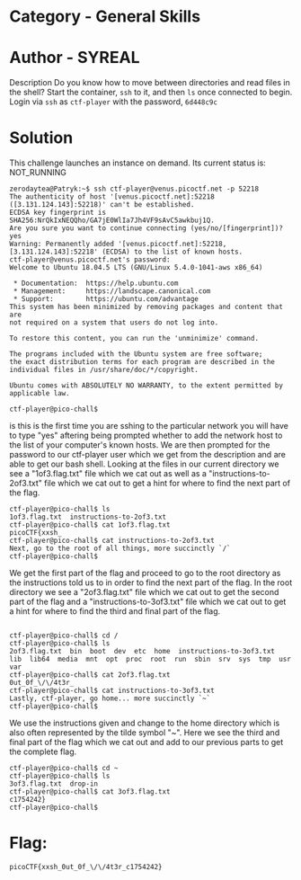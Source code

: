 # Category - General Skills
# Author - SYREAL
Description
Do you know how to move between directories and read files in the shell? Start the container, `ssh` to it, and then `ls` once connected to begin. Login via `ssh` as `ctf-player` with the password, `6d448c9c`


# Solution 
This challenge launches an instance on demand.
Its current status is: NOT_RUNNING


```
zerodaytea@Patryk:~$ ssh ctf-player@venus.picoctf.net -p 52218
The authenticity of host '[venus.picoctf.net]:52218 ([3.131.124.143]:52218)' can't be established.
ECDSA key fingerprint is SHA256:NrQkIxNEQQho/GA7jE0WlIa7Jh4VF9sAvC5awkbuj1Q.
Are you sure you want to continue connecting (yes/no/[fingerprint])? yes
Warning: Permanently added '[venus.picoctf.net]:52218,[3.131.124.143]:52218' (ECDSA) to the list of known hosts.
ctf-player@venus.picoctf.net's password:
Welcome to Ubuntu 18.04.5 LTS (GNU/Linux 5.4.0-1041-aws x86_64)

 * Documentation:  https://help.ubuntu.com
 * Management:     https://landscape.canonical.com
 * Support:        https://ubuntu.com/advantage
This system has been minimized by removing packages and content that are
not required on a system that users do not log into.

To restore this content, you can run the 'unminimize' command.

The programs included with the Ubuntu system are free software;
the exact distribution terms for each program are described in the
individual files in /usr/share/doc/*/copyright.

Ubuntu comes with ABSOLUTELY NO WARRANTY, to the extent permitted by
applicable law.

ctf-player@pico-chall$
```


is this is the first time you are sshing to the particular network you will have to type "yes" aftering being prompted whether to add the network host to the list of your computer's known hosts. We are then prompted for the password to our ctf-player user which we get from the description and are able to get our bash shell. Looking at the files in our current directory we see a "1of3.flag.txt" file which we cat out as well as a "instructions-to-2of3.txt" file which we cat out to get a hint for where to find the next part of the flag.

```
ctf-player@pico-chall$ ls
1of3.flag.txt  instructions-to-2of3.txt
ctf-player@pico-chall$ cat 1of3.flag.txt
picoCTF{xxsh_
ctf-player@pico-chall$ cat instructions-to-2of3.txt
Next, go to the root of all things, more succinctly `/`
ctf-player@pico-chall$
```

We get the first part of the flag and proceed to go to the root directory as the instructions told us to in order to find the next part of the flag. In the root directory we see a "2of3.flag.txt" file which we cat out to get the second part of the flag and a "instructions-to-3of3.txt" file which we cat out to get a hint for where to find the third and final part of the flag.


```

ctf-player@pico-chall$ cd /
ctf-player@pico-chall$ ls
2of3.flag.txt  bin  boot  dev  etc  home  instructions-to-3of3.txt  lib  lib64  media  mnt  opt  proc  root  run  sbin  srv  sys  tmp  usr  var
ctf-player@pico-chall$ cat 2of3.flag.txt
0ut_0f_\/\/4t3r_
ctf-player@pico-chall$ cat instructions-to-3of3.txt
Lastly, ctf-player, go home... more succinctly `~`
ctf-player@pico-chall$
```

We use the instructions given and change to the home directory which is also often represented by the tilde symbol "~". Here we see the third and final part of the flag which we cat out and add to our previous parts to get the complete flag.
```
ctf-player@pico-chall$ cd ~
ctf-player@pico-chall$ ls
3of3.flag.txt  drop-in
ctf-player@pico-chall$ cat 3of3.flag.txt
c1754242}
ctf-player@pico-chall$
```

# Flag:

```
picoCTF{xxsh_0ut_0f_\/\/4t3r_c1754242}
```
